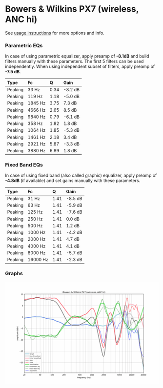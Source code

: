 # Bowers & Wilkins PX7 (wireless, ANC hi)
See [usage instructions](https://github.com/jaakkopasanen/AutoEq#usage) for more options and info.

### Parametric EQs
In case of using parametric equalizer, apply preamp of **-8.1dB** and build filters manually
with these parameters. The first 5 filters can be used independently.
When using independent subset of filters, apply preamp of **-7.5 dB**.

| Type    | Fc      |    Q | Gain    |
|:--------|:--------|:-----|:--------|
| Peaking | 33 Hz   | 0.34 | -8.2 dB |
| Peaking | 119 Hz  | 1.18 | -5.0 dB |
| Peaking | 1845 Hz | 3.75 | 7.3 dB  |
| Peaking | 4666 Hz | 2.65 | 8.5 dB  |
| Peaking | 9840 Hz | 0.79 | -6.1 dB |
| Peaking | 358 Hz  | 1.82 | 1.8 dB  |
| Peaking | 1064 Hz | 1.85 | -5.3 dB |
| Peaking | 1461 Hz | 2.18 | 3.4 dB  |
| Peaking | 2921 Hz | 5.87 | -3.3 dB |
| Peaking | 3880 Hz | 6.89 | 1.8 dB  |

### Fixed Band EQs
In case of using fixed band (also called graphic) equalizer, apply preamp of **-4.8dB**
(if available) and set gains manually with these parameters.

| Type    | Fc       |    Q | Gain    |
|:--------|:---------|:-----|:--------|
| Peaking | 31 Hz    | 1.41 | -8.5 dB |
| Peaking | 63 Hz    | 1.41 | -5.9 dB |
| Peaking | 125 Hz   | 1.41 | -7.6 dB |
| Peaking | 250 Hz   | 1.41 | 0.0 dB  |
| Peaking | 500 Hz   | 1.41 | 1.2 dB  |
| Peaking | 1000 Hz  | 1.41 | -4.2 dB |
| Peaking | 2000 Hz  | 1.41 | 4.7 dB  |
| Peaking | 4000 Hz  | 1.41 | 4.1 dB  |
| Peaking | 8000 Hz  | 1.41 | -5.7 dB |
| Peaking | 16000 Hz | 1.41 | -2.3 dB |

### Graphs
![](./Bowers%20&%20Wilkins%20PX7%20(wireless,%20ANC%20hi).png)